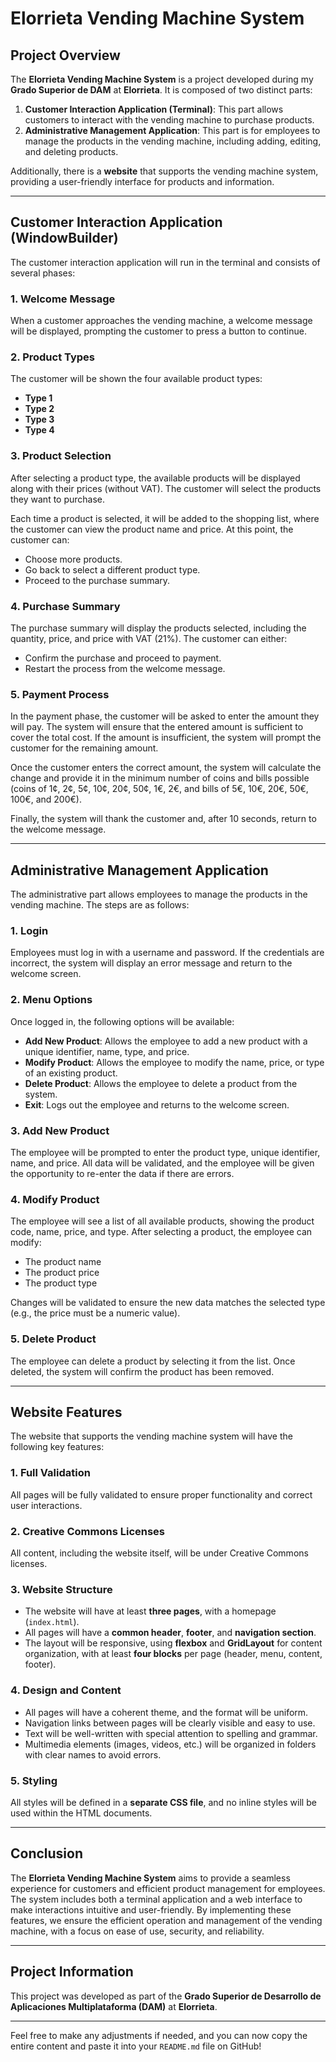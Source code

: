 # Elorrieta Vending Machine System

## Project Overview

The **Elorrieta Vending Machine System** is a project developed during my **Grado Superior de DAM** at **Elorrieta**. It is composed of two distinct parts:

1. **Customer Interaction Application (Terminal)**: This part allows customers to interact with the vending machine to purchase products.
2. **Administrative Management Application**: This part is for employees to manage the products in the vending machine, including adding, editing, and deleting products.

Additionally, there is a **website** that supports the vending machine system, providing a user-friendly interface for products and information.

---

## Customer Interaction Application (WindowBuilder)

The customer interaction application will run in the terminal and consists of several phases:

### 1. Welcome Message
When a customer approaches the vending machine, a welcome message will be displayed, prompting the customer to press a button to continue.

### 2. Product Types
The customer will be shown the four available product types:
- **Type 1**
- **Type 2**
- **Type 3**
- **Type 4**

### 3. Product Selection
After selecting a product type, the available products will be displayed along with their prices (without VAT). The customer will select the products they want to purchase. 

Each time a product is selected, it will be added to the shopping list, where the customer can view the product name and price. At this point, the customer can:
- Choose more products.
- Go back to select a different product type.
- Proceed to the purchase summary.

### 4. Purchase Summary
The purchase summary will display the products selected, including the quantity, price, and price with VAT (21%). The customer can either:
- Confirm the purchase and proceed to payment.
- Restart the process from the welcome message.

### 5. Payment Process
In the payment phase, the customer will be asked to enter the amount they will pay. The system will ensure that the entered amount is sufficient to cover the total cost. If the amount is insufficient, the system will prompt the customer for the remaining amount.

Once the customer enters the correct amount, the system will calculate the change and provide it in the minimum number of coins and bills possible (coins of 1¢, 2¢, 5¢, 10¢, 20¢, 50¢, 1€, 2€, and bills of 5€, 10€, 20€, 50€, 100€, and 200€).

Finally, the system will thank the customer and, after 10 seconds, return to the welcome message.

---

## Administrative Management Application

The administrative part allows employees to manage the products in the vending machine. The steps are as follows:

### 1. Login
Employees must log in with a username and password. If the credentials are incorrect, the system will display an error message and return to the welcome screen.

### 2. Menu Options
Once logged in, the following options will be available:
- **Add New Product**: Allows the employee to add a new product with a unique identifier, name, type, and price.
- **Modify Product**: Allows the employee to modify the name, price, or type of an existing product.
- **Delete Product**: Allows the employee to delete a product from the system.
- **Exit**: Logs out the employee and returns to the welcome screen.

### 3. Add New Product
The employee will be prompted to enter the product type, unique identifier, name, and price. All data will be validated, and the employee will be given the opportunity to re-enter the data if there are errors.

### 4. Modify Product
The employee will see a list of all available products, showing the product code, name, price, and type. After selecting a product, the employee can modify:
- The product name
- The product price
- The product type

Changes will be validated to ensure the new data matches the selected type (e.g., the price must be a numeric value).

### 5. Delete Product
The employee can delete a product by selecting it from the list. Once deleted, the system will confirm the product has been removed.

---

## Website Features

The website that supports the vending machine system will have the following key features:

### 1. Full Validation
All pages will be fully validated to ensure proper functionality and correct user interactions.

### 2. Creative Commons Licenses
All content, including the website itself, will be under Creative Commons licenses.

### 3. Website Structure
- The website will have at least **three pages**, with a homepage (`index.html`).
- All pages will have a **common header**, **footer**, and **navigation section**.
- The layout will be responsive, using **flexbox** and **GridLayout** for content organization, with at least **four blocks** per page (header, menu, content, footer).

### 4. Design and Content
- All pages will have a coherent theme, and the format will be uniform.
- Navigation links between pages will be clearly visible and easy to use.
- Text will be well-written with special attention to spelling and grammar.
- Multimedia elements (images, videos, etc.) will be organized in folders with clear names to avoid errors.

### 5. Styling
All styles will be defined in a **separate CSS file**, and no inline styles will be used within the HTML documents.

---

## Conclusion

The **Elorrieta Vending Machine System** aims to provide a seamless experience for customers and efficient product management for employees. The system includes both a terminal application and a web interface to make interactions intuitive and user-friendly. By implementing these features, we ensure the efficient operation and management of the vending machine, with a focus on ease of use, security, and reliability.

---

## Project Information

This project was developed as part of the **Grado Superior de Desarrollo de Aplicaciones Multiplataforma (DAM)** at **Elorrieta**.

---

Feel free to make any adjustments if needed, and you can now copy the entire content and paste it into your `README.md` file on GitHub!
